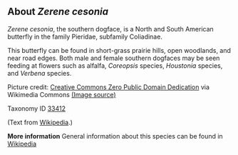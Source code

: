 **About *Zerene cesonia***
-------------------------
*Zerene cesonia*, the southern dogface, is a North and South American 
butterfly in the family Pieridae, subfamily Coliadinae.

This butterfly can be found in short-grass prairie hills, open woodlands, and near road edges.
Both male and female southern dogfaces may be seen feeding at flowers such as alfalfa, 
*Coreopsis* species, *Houstonia* species, and *Verbena* species.

Picture credit: [Creative Commons Zero Public Domain Dedication](http://creativecommons.org/publicdomain/zero/1.0/deed.en) via Wikimedia Commons [(Image source)](https://en.wikipedia.org/wiki/File:DOGFACE%2C_SOUTHERN_%28Zerene_cesonia%29_%2811-7-2014%29_harshaw_creek_crossing_rabbit_brush%2C_santa_cruz_co%2C_az_%2815114922694%29.jpg)

Taxonomy ID [33412](https://www.uniprot.org/taxonomy/33412)

(Text from [Wikipedia](https://en.wikipedia.org/).)

**More information**
General information about this species can be found in [Wikipedia](https://en.wikipedia.org/wiki/Zerene_cesonia)
